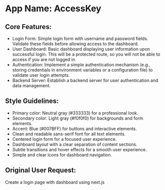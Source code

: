 # **App Name**: AccessKey

## Core Features:

- Login Form: Simple login form with username and password fields. Validate these fields before allowing access to the dashboard.
- User Dashboard: Basic dashboard displaying user information upon successful login. This will be a protected route, so you will not be able to access if you are not logged in.
- Authentication: Implement a simple authentication mechanism (e.g., storing credentials in environment variables or a configuration file) to validate user login attempts.
- Backend Server: Establish a backend server for user authentication and data management.

## Style Guidelines:

- Primary color: Neutral gray (#333333) for a professional look.
- Secondary color: Light gray (#f0f0f0) for backgrounds and form elements.
- Accent: Blue (#007BFF) for buttons and interactive elements.
- Clean and readable sans-serif font for all text elements.
- Centered login form for a focused user experience.
- Dashboard layout with a clear separation of content sections.
- Subtle transitions and hover effects for a smooth user experience.
- Simple and clear icons for dashboard navigation.

## Original User Request:
Create a login page with dashboard using next.js
  